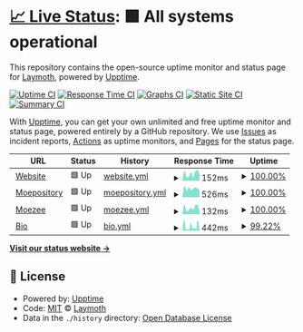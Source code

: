 # [📈 Live Status](https://status.laymoth.dev): <!--live status--> **🟩 All systems operational**

This repository contains the open-source uptime monitor and status page for [Laymoth](laymoth.dev), powered by [Upptime](https://github.com/upptime/upptime).

[![Uptime CI](https://github.com/laymoth/status/workflows/Uptime%20CI/badge.svg)](https://github.com/laymoth/status/actions?query=workflow%3A%22Uptime+CI%22)
[![Response Time CI](https://github.com/laymoth/status/workflows/Response%20Time%20CI/badge.svg)](https://github.com/laymoth/status/actions?query=workflow%3A%22Response+Time+CI%22)
[![Graphs CI](https://github.com/laymoth/status/workflows/Graphs%20CI/badge.svg)](https://github.com/laymoth/status/actions?query=workflow%3A%22Graphs+CI%22)
[![Static Site CI](https://github.com/laymoth/status/workflows/Static%20Site%20CI/badge.svg)](https://github.com/laymoth/status/actions?query=workflow%3A%22Static+Site+CI%22)
[![Summary CI](https://github.com/laymoth/status/workflows/Summary%20CI/badge.svg)](https://github.com/laymoth/status/actions?query=workflow%3A%22Summary+CI%22)

With [Upptime](https://upptime.js.org), you can get your own unlimited and free uptime monitor and status page, powered entirely by a GitHub repository. We use [Issues](https://github.com/laymoth/status/issues) as incident reports, [Actions](https://github.com/laymoth/status/actions) as uptime monitors, and [Pages](https://status.laymoth.dev) for the status page.

<!--start: status pages-->
<!-- This summary is generated by Upptime (https://github.com/upptime/upptime) -->
<!-- Do not edit this manually, your changes will be overwritten -->
<!-- prettier-ignore -->
| URL | Status | History | Response Time | Uptime |
| --- | ------ | ------- | ------------- | ------ |
| <img alt="" src="https://favicons.githubusercontent.com/laymoth.dev" height="13"> [Website](https://laymoth.dev) | 🟩 Up | [website.yml](https://github.com/laymoth/status/commits/HEAD/history/website.yml) | <details><summary><img alt="Response time graph" src="./graphs/website/response-time-week.png" height="20"> 152ms</summary><br><a href="https://laymoth.github.io/status/history/website"><img alt="Response time 152" src="https://img.shields.io/endpoint?url=https%3A%2F%2Fraw.githubusercontent.com%2Flaymoth%2Fstatus%2FHEAD%2Fapi%2Fwebsite%2Fresponse-time.json"></a><br><a href="https://laymoth.github.io/status/history/website"><img alt="24-hour response time 151" src="https://img.shields.io/endpoint?url=https%3A%2F%2Fraw.githubusercontent.com%2Flaymoth%2Fstatus%2FHEAD%2Fapi%2Fwebsite%2Fresponse-time-day.json"></a><br><a href="https://laymoth.github.io/status/history/website"><img alt="7-day response time 152" src="https://img.shields.io/endpoint?url=https%3A%2F%2Fraw.githubusercontent.com%2Flaymoth%2Fstatus%2FHEAD%2Fapi%2Fwebsite%2Fresponse-time-week.json"></a><br><a href="https://laymoth.github.io/status/history/website"><img alt="30-day response time 152" src="https://img.shields.io/endpoint?url=https%3A%2F%2Fraw.githubusercontent.com%2Flaymoth%2Fstatus%2FHEAD%2Fapi%2Fwebsite%2Fresponse-time-month.json"></a><br><a href="https://laymoth.github.io/status/history/website"><img alt="1-year response time 152" src="https://img.shields.io/endpoint?url=https%3A%2F%2Fraw.githubusercontent.com%2Flaymoth%2Fstatus%2FHEAD%2Fapi%2Fwebsite%2Fresponse-time-year.json"></a></details> | <details><summary><a href="https://laymoth.github.io/status/history/website">100.00%</a></summary><a href="https://laymoth.github.io/status/history/website"><img alt="All-time uptime 100.00%" src="https://img.shields.io/endpoint?url=https%3A%2F%2Fraw.githubusercontent.com%2Flaymoth%2Fstatus%2FHEAD%2Fapi%2Fwebsite%2Fuptime.json"></a><br><a href="https://laymoth.github.io/status/history/website"><img alt="24-hour uptime 100.00%" src="https://img.shields.io/endpoint?url=https%3A%2F%2Fraw.githubusercontent.com%2Flaymoth%2Fstatus%2FHEAD%2Fapi%2Fwebsite%2Fuptime-day.json"></a><br><a href="https://laymoth.github.io/status/history/website"><img alt="7-day uptime 100.00%" src="https://img.shields.io/endpoint?url=https%3A%2F%2Fraw.githubusercontent.com%2Flaymoth%2Fstatus%2FHEAD%2Fapi%2Fwebsite%2Fuptime-week.json"></a><br><a href="https://laymoth.github.io/status/history/website"><img alt="30-day uptime 100.00%" src="https://img.shields.io/endpoint?url=https%3A%2F%2Fraw.githubusercontent.com%2Flaymoth%2Fstatus%2FHEAD%2Fapi%2Fwebsite%2Fuptime-month.json"></a><br><a href="https://laymoth.github.io/status/history/website"><img alt="1-year uptime 100.00%" src="https://img.shields.io/endpoint?url=https%3A%2F%2Fraw.githubusercontent.com%2Flaymoth%2Fstatus%2FHEAD%2Fapi%2Fwebsite%2Fuptime-year.json"></a></details>
| <img alt="" src="https://favicons.githubusercontent.com/pkgs.moezee.space" height="13"> [Moepository](https://pkgs.moezee.space) | 🟩 Up | [moepository.yml](https://github.com/laymoth/status/commits/HEAD/history/moepository.yml) | <details><summary><img alt="Response time graph" src="./graphs/moepository/response-time-week.png" height="20"> 526ms</summary><br><a href="https://laymoth.github.io/status/history/moepository"><img alt="Response time 526" src="https://img.shields.io/endpoint?url=https%3A%2F%2Fraw.githubusercontent.com%2Flaymoth%2Fstatus%2FHEAD%2Fapi%2Fmoepository%2Fresponse-time.json"></a><br><a href="https://laymoth.github.io/status/history/moepository"><img alt="24-hour response time 626" src="https://img.shields.io/endpoint?url=https%3A%2F%2Fraw.githubusercontent.com%2Flaymoth%2Fstatus%2FHEAD%2Fapi%2Fmoepository%2Fresponse-time-day.json"></a><br><a href="https://laymoth.github.io/status/history/moepository"><img alt="7-day response time 526" src="https://img.shields.io/endpoint?url=https%3A%2F%2Fraw.githubusercontent.com%2Flaymoth%2Fstatus%2FHEAD%2Fapi%2Fmoepository%2Fresponse-time-week.json"></a><br><a href="https://laymoth.github.io/status/history/moepository"><img alt="30-day response time 526" src="https://img.shields.io/endpoint?url=https%3A%2F%2Fraw.githubusercontent.com%2Flaymoth%2Fstatus%2FHEAD%2Fapi%2Fmoepository%2Fresponse-time-month.json"></a><br><a href="https://laymoth.github.io/status/history/moepository"><img alt="1-year response time 526" src="https://img.shields.io/endpoint?url=https%3A%2F%2Fraw.githubusercontent.com%2Flaymoth%2Fstatus%2FHEAD%2Fapi%2Fmoepository%2Fresponse-time-year.json"></a></details> | <details><summary><a href="https://laymoth.github.io/status/history/moepository">100.00%</a></summary><a href="https://laymoth.github.io/status/history/moepository"><img alt="All-time uptime 100.00%" src="https://img.shields.io/endpoint?url=https%3A%2F%2Fraw.githubusercontent.com%2Flaymoth%2Fstatus%2FHEAD%2Fapi%2Fmoepository%2Fuptime.json"></a><br><a href="https://laymoth.github.io/status/history/moepository"><img alt="24-hour uptime 100.00%" src="https://img.shields.io/endpoint?url=https%3A%2F%2Fraw.githubusercontent.com%2Flaymoth%2Fstatus%2FHEAD%2Fapi%2Fmoepository%2Fuptime-day.json"></a><br><a href="https://laymoth.github.io/status/history/moepository"><img alt="7-day uptime 100.00%" src="https://img.shields.io/endpoint?url=https%3A%2F%2Fraw.githubusercontent.com%2Flaymoth%2Fstatus%2FHEAD%2Fapi%2Fmoepository%2Fuptime-week.json"></a><br><a href="https://laymoth.github.io/status/history/moepository"><img alt="30-day uptime 100.00%" src="https://img.shields.io/endpoint?url=https%3A%2F%2Fraw.githubusercontent.com%2Flaymoth%2Fstatus%2FHEAD%2Fapi%2Fmoepository%2Fuptime-month.json"></a><br><a href="https://laymoth.github.io/status/history/moepository"><img alt="1-year uptime 100.00%" src="https://img.shields.io/endpoint?url=https%3A%2F%2Fraw.githubusercontent.com%2Flaymoth%2Fstatus%2FHEAD%2Fapi%2Fmoepository%2Fuptime-year.json"></a></details>
| <img alt="" src="https://favicons.githubusercontent.com/moezee.space" height="13"> [Moezee](https://moezee.space) | 🟩 Up | [moezee.yml](https://github.com/laymoth/status/commits/HEAD/history/moezee.yml) | <details><summary><img alt="Response time graph" src="./graphs/moezee/response-time-week.png" height="20"> 132ms</summary><br><a href="https://laymoth.github.io/status/history/moezee"><img alt="Response time 132" src="https://img.shields.io/endpoint?url=https%3A%2F%2Fraw.githubusercontent.com%2Flaymoth%2Fstatus%2FHEAD%2Fapi%2Fmoezee%2Fresponse-time.json"></a><br><a href="https://laymoth.github.io/status/history/moezee"><img alt="24-hour response time 128" src="https://img.shields.io/endpoint?url=https%3A%2F%2Fraw.githubusercontent.com%2Flaymoth%2Fstatus%2FHEAD%2Fapi%2Fmoezee%2Fresponse-time-day.json"></a><br><a href="https://laymoth.github.io/status/history/moezee"><img alt="7-day response time 132" src="https://img.shields.io/endpoint?url=https%3A%2F%2Fraw.githubusercontent.com%2Flaymoth%2Fstatus%2FHEAD%2Fapi%2Fmoezee%2Fresponse-time-week.json"></a><br><a href="https://laymoth.github.io/status/history/moezee"><img alt="30-day response time 132" src="https://img.shields.io/endpoint?url=https%3A%2F%2Fraw.githubusercontent.com%2Flaymoth%2Fstatus%2FHEAD%2Fapi%2Fmoezee%2Fresponse-time-month.json"></a><br><a href="https://laymoth.github.io/status/history/moezee"><img alt="1-year response time 132" src="https://img.shields.io/endpoint?url=https%3A%2F%2Fraw.githubusercontent.com%2Flaymoth%2Fstatus%2FHEAD%2Fapi%2Fmoezee%2Fresponse-time-year.json"></a></details> | <details><summary><a href="https://laymoth.github.io/status/history/moezee">100.00%</a></summary><a href="https://laymoth.github.io/status/history/moezee"><img alt="All-time uptime 100.00%" src="https://img.shields.io/endpoint?url=https%3A%2F%2Fraw.githubusercontent.com%2Flaymoth%2Fstatus%2FHEAD%2Fapi%2Fmoezee%2Fuptime.json"></a><br><a href="https://laymoth.github.io/status/history/moezee"><img alt="24-hour uptime 100.00%" src="https://img.shields.io/endpoint?url=https%3A%2F%2Fraw.githubusercontent.com%2Flaymoth%2Fstatus%2FHEAD%2Fapi%2Fmoezee%2Fuptime-day.json"></a><br><a href="https://laymoth.github.io/status/history/moezee"><img alt="7-day uptime 100.00%" src="https://img.shields.io/endpoint?url=https%3A%2F%2Fraw.githubusercontent.com%2Flaymoth%2Fstatus%2FHEAD%2Fapi%2Fmoezee%2Fuptime-week.json"></a><br><a href="https://laymoth.github.io/status/history/moezee"><img alt="30-day uptime 100.00%" src="https://img.shields.io/endpoint?url=https%3A%2F%2Fraw.githubusercontent.com%2Flaymoth%2Fstatus%2FHEAD%2Fapi%2Fmoezee%2Fuptime-month.json"></a><br><a href="https://laymoth.github.io/status/history/moezee"><img alt="1-year uptime 100.00%" src="https://img.shields.io/endpoint?url=https%3A%2F%2Fraw.githubusercontent.com%2Flaymoth%2Fstatus%2FHEAD%2Fapi%2Fmoezee%2Fuptime-year.json"></a></details>
| <img alt="" src="https://favicons.githubusercontent.com/xdeveryti.me" height="13"> [Bio](https://xdeveryti.me/laymoth) | 🟩 Up | [bio.yml](https://github.com/laymoth/status/commits/HEAD/history/bio.yml) | <details><summary><img alt="Response time graph" src="./graphs/bio/response-time-week.png" height="20"> 442ms</summary><br><a href="https://laymoth.github.io/status/history/bio"><img alt="Response time 442" src="https://img.shields.io/endpoint?url=https%3A%2F%2Fraw.githubusercontent.com%2Flaymoth%2Fstatus%2FHEAD%2Fapi%2Fbio%2Fresponse-time.json"></a><br><a href="https://laymoth.github.io/status/history/bio"><img alt="24-hour response time 245" src="https://img.shields.io/endpoint?url=https%3A%2F%2Fraw.githubusercontent.com%2Flaymoth%2Fstatus%2FHEAD%2Fapi%2Fbio%2Fresponse-time-day.json"></a><br><a href="https://laymoth.github.io/status/history/bio"><img alt="7-day response time 442" src="https://img.shields.io/endpoint?url=https%3A%2F%2Fraw.githubusercontent.com%2Flaymoth%2Fstatus%2FHEAD%2Fapi%2Fbio%2Fresponse-time-week.json"></a><br><a href="https://laymoth.github.io/status/history/bio"><img alt="30-day response time 442" src="https://img.shields.io/endpoint?url=https%3A%2F%2Fraw.githubusercontent.com%2Flaymoth%2Fstatus%2FHEAD%2Fapi%2Fbio%2Fresponse-time-month.json"></a><br><a href="https://laymoth.github.io/status/history/bio"><img alt="1-year response time 442" src="https://img.shields.io/endpoint?url=https%3A%2F%2Fraw.githubusercontent.com%2Flaymoth%2Fstatus%2FHEAD%2Fapi%2Fbio%2Fresponse-time-year.json"></a></details> | <details><summary><a href="https://laymoth.github.io/status/history/bio">99.22%</a></summary><a href="https://laymoth.github.io/status/history/bio"><img alt="All-time uptime 99.22%" src="https://img.shields.io/endpoint?url=https%3A%2F%2Fraw.githubusercontent.com%2Flaymoth%2Fstatus%2FHEAD%2Fapi%2Fbio%2Fuptime.json"></a><br><a href="https://laymoth.github.io/status/history/bio"><img alt="24-hour uptime 100.00%" src="https://img.shields.io/endpoint?url=https%3A%2F%2Fraw.githubusercontent.com%2Flaymoth%2Fstatus%2FHEAD%2Fapi%2Fbio%2Fuptime-day.json"></a><br><a href="https://laymoth.github.io/status/history/bio"><img alt="7-day uptime 99.22%" src="https://img.shields.io/endpoint?url=https%3A%2F%2Fraw.githubusercontent.com%2Flaymoth%2Fstatus%2FHEAD%2Fapi%2Fbio%2Fuptime-week.json"></a><br><a href="https://laymoth.github.io/status/history/bio"><img alt="30-day uptime 99.22%" src="https://img.shields.io/endpoint?url=https%3A%2F%2Fraw.githubusercontent.com%2Flaymoth%2Fstatus%2FHEAD%2Fapi%2Fbio%2Fuptime-month.json"></a><br><a href="https://laymoth.github.io/status/history/bio"><img alt="1-year uptime 99.22%" src="https://img.shields.io/endpoint?url=https%3A%2F%2Fraw.githubusercontent.com%2Flaymoth%2Fstatus%2FHEAD%2Fapi%2Fbio%2Fuptime-year.json"></a></details>

<!--end: status pages-->

[**Visit our status website →**](https://status.laymoth.dev)

## 📄 License

- Powered by: [Upptime](https://github.com/upptime/upptime)
- Code: [MIT](./LICENSE) © [Laymoth](laymoth.dev)
- Data in the `./history` directory: [Open Database License](https://opendatacommons.org/licenses/odbl/1-0/)
